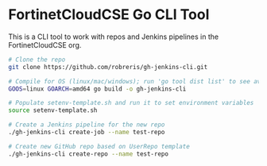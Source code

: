 # FortinetCloudCSE Go CLI Tool

This is a CLI tool to work with repos and Jenkins pipelines in the FortinetCloudCSE org. 

```bash
# Clone the repo
git clone https://github.com/robreris/gh-jenkins-cli.git

# Compile for OS (linux/mac/windows); run 'go tool dist list' to see available GOOS/GOARCH pairs
GOOS=linux GOARCH=amd64 go build -o gh-jenkins-cli

# Populate setenv-template.sh and run it to set environment variables
source setenv-template.sh

# Create a Jenkins pipeline for the new repo
./gh-jenkins-cli create-job --name test-repo

# Create new GitHub repo based on UserRepo template
./gh-jenkins-cli create-repo --name test-repo


```
